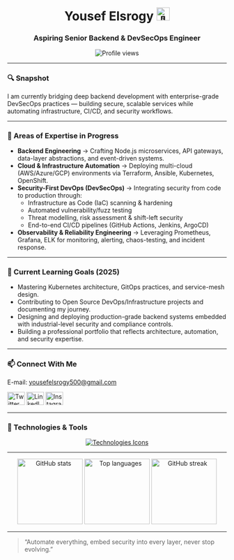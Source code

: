 <h1 align="center">Yousef Elsrogy <img src="https://github.com/TheDudeThatCode/TheDudeThatCode/blob/master/Assets/Hi.gif" width="30" height="30" alt="👋"/></h1>
<h3 align="center">Aspiring Senior Backend & DevSecOps Engineer</h3>

<p align="center">
  <img src="https://komarev.com/ghpvc/?username=joisyousef&label=Profile%20views&color=0e75b6&style=flat" alt="Profile views"/>
</p>

---

### 🔍 Snapshot  
I am currently bridging deep backend development with enterprise-grade DevSecOps practices — building secure, scalable services while automating infrastructure, CI/CD, and security workflows.

---

### 🧠 Areas of Expertise in Progress  
- **Backend Engineering** → Crafting Node.js microservices, API gateways, data-layer abstractions, and event-driven systems.  
- **Cloud & Infrastructure Automation** → Deploying multi-cloud (AWS/Azure/GCP) environments via Terraform, Ansible, Kubernetes, OpenShift.  
- **Security-First DevOps (DevSecOps)** → Integrating security from code to production through:  
  * Infrastructure as Code (IaC) scanning & hardening  
  * Automated vulnerability/fuzz testing  
  * Threat modelling, risk assessment & shift-left security  
  * End-to-end CI/CD pipelines (GitHub Actions, Jenkins, ArgoCD)  
- **Observability & Reliability Engineering** → Leveraging Prometheus, Grafana, ELK for monitoring, alerting, chaos-testing, and incident response.

---

### 🔭 Current Learning Goals (2025)  
- Mastering Kubernetes architecture, GitOps practices, and service-mesh design.  
- Contributing to Open Source DevOps/Infrastructure projects and documenting my journey.  
- Designing and deploying production-grade backend systems embedded with industrial-level security and compliance controls.  
- Building a professional portfolio that reflects architecture, automation, and security expertise.

---

### 📫 Connect With Me  
E-mail: yousefelsrogy500@gmail.com  
<p align="left">
  <a href="https://twitter.com/joisyousef" target="_blank"><img alt="Twitter" src="https://raw.githubusercontent.com/rahuldkjain/github-profile-readme-generator/master/src/images/icons/Social/twitter.svg" width="40" height="30"/></a>
  <a href="https://linkedin.com/in/yousef-elsrogy-2298a4245" target="_blank"><img alt="LinkedIn" src="https://raw.githubusercontent.com/rahuldkjain/github-profile-readme-generator/master/src/images/icons/Social/linked-in-alt.svg" width="40" height="30"/></a>
  <a href="https://instagram.com/yousef.rramadan" target="_blank"><img alt="Instagram" src="https://raw.githubusercontent.com/rahuldkjain/github-profile-readme-generator/master/src/images/icons/Social/instagram.svg" width="40" height="30"/></a>
</p>

---

### 🧰 Technologies & Tools  
<p align="center">
  <a href="https://skillicons.dev">
    <img src="https://skillicons.dev/icons?i=aws,azure,gcp,linux,redhat,bash,py,nodejs,go,js,html,css,mysql,mongodb,git,github,gitlab,docker,kubernetes,ansible,terraform,jenkins,githubactions,nginx,openshift,prometheus,grafana,obsidian&perline=11" alt="Technologies Icons"/>
  </a>
</p>

---

<div align="center">
  <img src="https://github-readme-stats.vercel.app/api?username=joisyousef&show_icons=true&theme=dark&include_all_commits=true&count_private=true&hide_border=false" alt="GitHub stats" height="150"/>
  <img src="https://github-readme-stats.vercel.app/api/top-langs?username=joisyousef&layout=compact&theme=dark&hide_border=false" alt="Top languages" height="150"/>
  <img src="https://streak-stats.demolab.com?user=joisyousef&theme=dark&hide_border=false&border_radius=5" alt="GitHub streak" height="150"/>
</div>

---

> “Automate everything, embed security into every layer, never stop evolving.”

